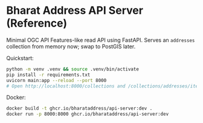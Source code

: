 # Bharat Address API Server (Reference)

Minimal OGC API Features-like read API using FastAPI. Serves an `addresses` collection from memory now; swap to PostGIS later.

Quickstart:

```bash
python -m venv .venv && source .venv/bin/activate
pip install -r requirements.txt
uvicorn main:app --reload --port 8000
# Open http://localhost:8000/collections and /collections/addresses/items
```

Docker:

```bash
docker build -t ghcr.io/bharataddress/api-server:dev .
docker run -p 8000:8000 ghcr.io/bharataddress/api-server:dev
```
